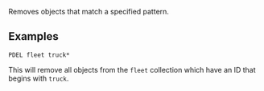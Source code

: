 <!--
layout:  index.html
title:   PDEL - Tile38
class:   command
command: pdel
-->

Removes objects that match a specified pattern.

## Examples

```tile38
PDEL fleet truck*
```

This will remove all objects from the `fleet` collection which have an ID that begins with `truck`.
